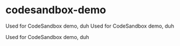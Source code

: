 # codesandbox-demo

Used for CodeSandbox demo, duh
Used for CodeSandbox demo, duh

Used for CodeSandbox demo, duh

